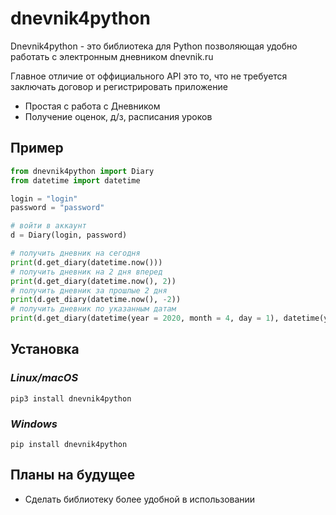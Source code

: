 # dnevnik4python

Dnevnik4python - это библиотека для Python позволяющая удобно работать с электронным дневником dnevnik.ru

Главное отличие от оффициального API это то, что не требуется заключать договор и регистрировать приложение  

- Простая с работа с Дневником
- Получение оценок, д/з, расписания уроков 

## Пример

```python
from dnevnik4python import Diary
from datetime import datetime

login = "login"
password = "password"

# войти в аккаунт
d = Diary(login, password)

# получить дневник на сегодня
print(d.get_diary(datetime.now()))
# получить дневник на 2 дня вперед
print(d.get_diary(datetime.now(), 2))
# получить дневник за прошлые 2 дня
print(d.get_diary(datetime.now(), -2))
# получить дневник по указанным датам
print(d.get_diary(datetime(year = 2020, month = 4, day = 1), datetime(year = 2020, month = 4, day = 4)))
```

## Установка
### *Linux/macOS*
```
pip3 install dnevnik4python
```
### *Windows*
```
pip install dnevnik4python
```

## Планы на будущее
- Сделать библиотеку более удобной в использовании

